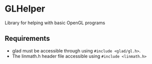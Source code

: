 # GLHelper

Library for helping with basic OpenGL programs

## Requirements

- glad must be accessible through using `#include <glad/gl.h>`.
- The linmath.h header file accessible using `#include <linmath.h>`
